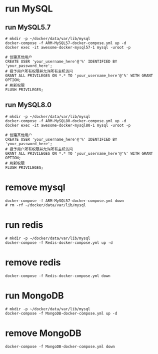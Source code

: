 # run MySQL

## run MySQL5.7
```shell
# mkdir -p ~/docker/data/var/lib/mysql
docker-compose -f ARM-MySQL57-docker-compose.yml up -d
docker exec -it awesome-docker-mysql57-1 mysql -uroot -p

# 创建其他用户
CREATE USER 'your_username_here'@'%' IDENTIFIED BY 'your_password_here';
# 授予用户所有权限并允许所有主机访问
GRANT ALL PRIVILEGES ON *.* TO 'your_username_here'@'%' WITH GRANT OPTION;
# 刷新权限
FLUSH PRIVILEGES;
```

## run MySQL8.0
```shell
# mkdir -p ~/docker/data/var/lib/mysql
docker-compose -f ARM-MySQL80-docker-compose.yml up -d
docker exec -it awesome-docker-mysql80-1 mysql -uroot -p

# 创建其他用户
CREATE USER 'your_username_here'@'%' IDENTIFIED BY 'your_password_here';
# 授予用户所有权限并允许所有主机访问
GRANT ALL PRIVILEGES ON *.* TO 'your_username_here'@'%' WITH GRANT OPTION;
# 刷新权限
FLUSH PRIVILEGES;
```

# remove mysql
```shell
docker-compose -f ARM-MySQL57-docker-compose.yml down
# rm -rf ~/docker/data/var/lib/mysql
```

# run redis
```shell
# mkdir -p ~/docker/data/var/lib/mysql
docker-compose -f Redis-docker-compose.yml up -d
```

# remove redis
```shell
docker-compose -f Redis-docker-compose.yml down
```

# run MongoDB
```shell
# mkdir -p ~/docker/data/var/lib/mysql
docker-compose -f MongoDB-docker-compose.yml up -d
```

# remove MongoDB
```shell
docker-compose -f MongoDB-docker-compose.yml down
```
